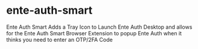 # ente-auth-smart
Ente Auth Smart Adds a Tray Icon to Launch Ente Auth Desktop and allows for the Ente Auth Smart Browser Extension to popup Ente Auth when it thinks you need to enter an OTP/2FA Code
